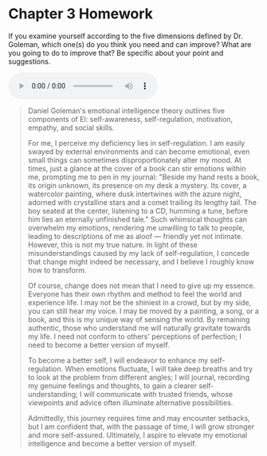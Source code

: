 # Chapter 3 Homework

If you examine yourself according to the five dimensions defined by Dr. Goleman, which one(s) do you think you need and can improve? What are you going to do to improve that? Be specific about your point and suggestions.

<audio controls>
  <source src="https://cdn.jsdelivr.net/gh/Bengerthelorf/Contents@main/hw_3.mp3" type="audio/mpeg">
  Your browser does not support the audio element.
</audio>

> Daniel Goleman's emotional intelligence theory outlines five components of EI: self-awareness, self-regulation, motivation, empathy, and social skills.
>
> For me, I perceive my deficiency lies in self-regulation. I am easily swayed by external environments and can become emotional, even small things can sometimes disproportionately alter my mood. At times, just a glance at the cover of a book can stir emotions within me, prompting me to pen in my journal: "Beside my hand rests a book, its origin unknown, its presence on my desk a mystery. Its cover, a watercolor painting, where dusk intertwines with the azure night, adorned with crystalline stars and a comet trailing its lengthy tail. The boy seated at the center, listening to a CD, humming a tune, before him lies an eternally unfinished tale." Such whimsical thoughts can overwhelm my emotions, rendering me unwilling to talk to people, leading to descriptions of me as aloof — friendly yet not intimate. However, this is not my true nature. In light of these misunderstandings caused by my lack of self-regulation, I concede that change might indeed be necessary, and I believe I roughly know how to transform.
>
> Of course, change does not mean that I need to give up my essence. Everyone has their own rhythm and method to feel the world and experience life. I may not be the shiniest in a crowd, but by my side, you can still hear my voice. I may be moved by a painting, a song, or a book, and this is my unique way of sensing the world. By remaining authentic, those who understand me will naturally gravitate towards my life. I need not conform to others' perceptions of perfection; I need to become a better version of myself.
>
> To become a better self, I will endeavor to enhance my self-regulation. When emotions fluctuate, I will take deep breaths and try to look at the problem from different angles; I will journal, recording my genuine feelings and thoughts, to gain a clearer self-understanding; I will communicate with trusted friends, whose viewpoints and advice often illuminate alternative possibilities.
>
> Admittedly, this journey requires time and may encounter setbacks, but I am confident that, with the passage of time, I will grow stronger and more self-assured. Ultimately, I aspire to elevate my emotional intelligence and become a better version of myself.
